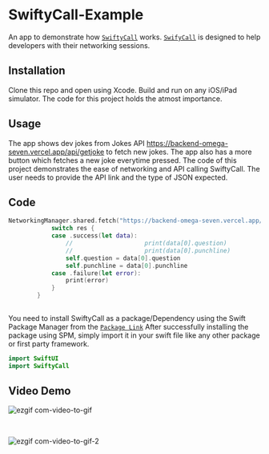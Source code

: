 # SwiftyCall-Example
An app to demonstrate how [`SwiftyCall`](https://github.com/Dishant10/SwiftyCall) works. [`SwifyCall`](https://github.com/Dishant10/SwiftyCall) is designed to help developers with their networking sessions.

## Installation
Clone this repo and open using Xcode. Build and run on any iOS/iPad simulator. The code for this project holds the atmost importance.

## Usage 

The app shows dev jokes from Jokes API https://backend-omega-seven.vercel.app/api/getjoke to fetch new jokes. The app also has a more button which fetches a new joke everytime pressed.
The code of this project demonstrates the ease of networking and API calling SwiftyCall. 
The user needs to provide the API link and the type of JSON expected.

## Code 

```swift
NetworkingManager.shared.fetch("https://backend-omega-seven.vercel.app/api/getjoke", type: [Joke].self) { res in
            switch res {
            case .success(let data):
                //                    print(data[0].question)
                //                    print(data[0].punchline)
                self.question = data[0].question
                self.punchline = data[0].punchline
            case .failure(let error):
                print(error)
            }
        }
      
```

You need to install SwiftyCall as a package/Dependency using the Swift Package Manager from the [`Package Link`](https://github.com/Dishant10/SwiftyCall.git)
After successfully installing the package using SPM, simply import it in your swift file like any other package or first party framework.

```swift
import SwiftUI
import SwiftyCall
```

## Video Demo



![ezgif com-video-to-gif](https://github.com/Dishant10/SwiftyCall/assets/84343829/9838a80b-af38-4701-8d65-c80b72baacce)



</br>

![ezgif com-video-to-gif-2](https://github.com/Dishant10/SwiftyCall/assets/84343829/3061b530-75fa-480c-9d16-cdac0a737990)
